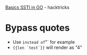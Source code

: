 [Basics SSTI in GO](https://book.hacktricks.xyz/pentesting-web/ssti-server-side-template-injection#ssti-in-go) - hacktricks

# Bypass quotes
* Use ` instead of `"`
for example
* ``{{len `test`}}`` will render as "4"
